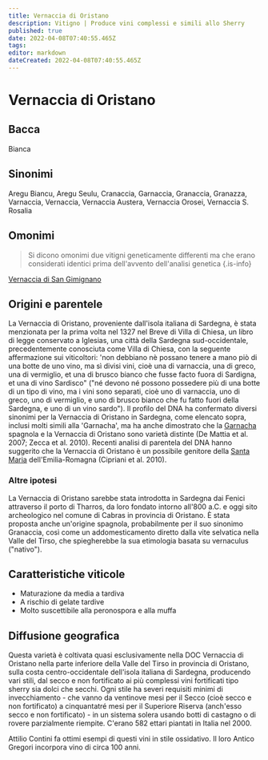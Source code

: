 ```yaml
---
title: Vernaccia di Oristano
description: Vitigno | Produce vini complessi e simili allo Sherry
published: true
date: 2022-04-08T07:40:55.465Z
tags: 
editor: markdown
dateCreated: 2022-04-08T07:40:55.465Z
---
```


# Vernaccia di Oristano

## Bacca
Bianca

## Sinonimi
Aregu Biancu, Aregu Seulu, Cranaccia, Garnaccia, Granaccia, Granazza, Varnaccia, Vernaccia, Vernaccia Austera, Vernaccia Orosei, Vernaccia S. Rosalia

## Omonimi
> Si dicono omonimi due vitigni geneticamente differenti ma che erano considerati identici prima dell'avvento dell'analisi genetica
{.is-info}

[Vernaccia di San Gimignano](/vitigni/Italia/vernaccia-di-san-gimignano)


## Origini e parentele
La Vernaccia di Oristano, proveniente dall'isola italiana di Sardegna, è stata menzionata per la prima volta nel 1327 nel Breve di Villa di Chiesa, un libro di legge conservato a Iglesias, una città della Sardegna sud-occidentale, precedentemente conosciuta come Villa di Chiesa, con la seguente affermazione sui viticoltori: 'non debbiano nè possano tenere a mano piò di una botte de uno vino, ma sì divisi vini, cioè una di varnaccia, una di greco, una di vermiglio, et una di brusco bianco che fusse facto fuora di Sardigna, et una di vino Sardisco" ("né devono né possono possedere più di una botte di un tipo di vino, ma i vini sono separati, cioè uno di varnaccia, uno di greco, uno di vermiglio, e uno di brusco bianco che fu fatto fuori della Sardegna, e uno di un vino sardo"). Il profilo del DNA ha confermato diversi sinonimi per la Vernaccia di Oristano in Sardegna, come elencato sopra, inclusi molti simili alla 'Garnacha', ma ha anche dimostrato che la [Garnacha](/vitigni/Spagna/garnacha) spagnola e la Vernaccia di Oristano sono varietà distinte (De Mattia et al. 2007; Zecca et al. 2010). Recenti analisi di parentela del DNA hanno suggerito che la Vernaccia di Oristano è un possibile genitore della [Santa Maria](/vitigni/Italia/santa-maria) dell'Emilia-Romagna (Cipriani et al. 2010).

### Altre ipotesi

La Vernaccia di Oristano sarebbe stata introdotta in Sardegna dai Fenici attraverso il porto di Tharros, da loro fondato intorno all'800 a.C. e oggi sito archeologico nel comune di Cabras in provincia di Oristano. È stata proposta anche un'origine spagnola, probabilmente per il suo sinonimo Granaccia, così come un addomesticamento diretto dalla vite selvatica nella Valle del Tirso, che spiegherebbe la sua etimologia basata su vernaculus ("nativo").

## Caratteristiche viticole

- Maturazione da media a tardiva
- A rischio di gelate tardive
- Molto suscettibile alla peronospora e alla muffa

## Diffusione geografica

Questa varietà è coltivata quasi esclusivamente nella DOC Vernaccia di Oristano nella parte inferiore della Valle del Tirso in provincia di Oristano, sulla costa centro-occidentale dell'isola italiana di Sardegna, producendo vari stili, dal secco e non fortificato ai più complessi vini fortificati tipo sherry sia dolci che secchi. Ogni stile ha severi requisiti minimi di invecchiamento - che vanno da ventinove mesi per il Secco (cioè secco e non fortificato) a cinquantatré mesi per il Superiore Riserva (anch'esso secco e non fortificato) - in un sistema solera usando botti di castagno o di rovere parzialmente riempite. C'erano 582 ettari piantati in Italia nel 2000.

Attilio Contini fa ottimi esempi di questi vini in stile ossidativo. Il loro Antico Gregori incorpora vino di circa 100 anni.